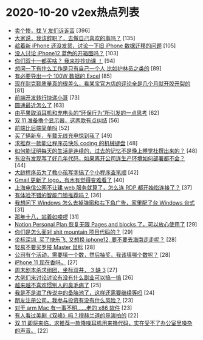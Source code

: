 # 2020-10-20 v2ex热点列表

+ [卖个惨，找 V 友们诉诉苦](https://www.v2ex.com/t/716637#reply396) [396]
+ [大家说，我该辞职了，去做自己喜欢的事吗？](https://www.v2ex.com/t/716571#reply135) [135]
+ [趁着新 iPhone 还没发货，讨论一下旧 iPhone 数据迁移的问题](https://www.v2ex.com/t/716555#reply105) [105]
+ [没人讨论 iPhone12 蓝色的开箱图吗？](https://www.v2ex.com/t/716680#reply103) [103]
+ [你们双十一都买啥？ 我来抄抄功课 ！](https://www.v2ex.com/t/716568#reply94) [94]
+ [想问一下有什么工作是只有自己一个人,比如护林员之类的](https://www.v2ex.com/t/716596#reply89) [89]
+ [有必要导出一个 100W 数据的 Excel](https://www.v2ex.com/t/716554#reply85) [85]
+ [现在耐克鞋质量真的很差么，看某宝官方店的评论全是几个月就开胶开裂的](https://www.v2ex.com/t/716626#reply81) [81]
+ [前端开发转行快递小哥](https://www.v2ex.com/t/716558#reply73) [73]
+ [圆通最近怎么了](https://www.v2ex.com/t/716604#reply63) [63]
+ [由苹果取消耳机和充电头的“环保行为”所引发的一点思考](https://www.v2ex.com/t/716672#reply62) [62]
+ [双 11 准备撸个显示器，这两款有点纠结](https://www.v2ex.com/t/716614#reply56) [56]
+ [前端比后端简单吗](https://www.v2ex.com/t/716557#reply52) [52]
+ [买了辆新车，车载无线充电惊到我了](https://www.v2ex.com/t/716569#reply49) [49]
+ [求推荐一款能让程序员快乐 coding 的机械键盘](https://www.v2ex.com/t/716560#reply48) [48]
+ [如何能证明每天的生活是连续的，过去的记忆不是晚上睡觉杜撰出来的？](https://www.v2ex.com/t/716578#reply48) [48]
+ [有没有发现写了好几年代码，如果离开公司连生产环境如何部署都不会？](https://www.v2ex.com/t/716755#reply44) [44]
+ [大龄程序员为了教小孩写字搞了个小程序查笔顺](https://www.v2ex.com/t/716683#reply42) [42]
+ [Gmail 更新了 logo，有木有觉得变难看了](https://www.v2ex.com/t/716668#reply40) [40]
+ [上海电信公网不让建 web 服务就算了，怎么连 RDP 都开始掐连接了？](https://www.v2ex.com/t/716647#reply37) [37]
+ [有体验不错的智能门锁推荐吗？](https://www.v2ex.com/t/716549#reply36) [36]
+ [我想问下 Windows 怎么去掉弹窗和右下角广告，家里配了台 Windows 台式](https://www.v2ex.com/t/716559#reply31) [31]
+ [那年十八，站着如喽啰](https://www.v2ex.com/t/716561#reply31) [31]
+ [Notion Personal Plan 恢复无限 Pages and blocks 了，可以放心使用了](https://www.v2ex.com/t/716580#reply29) [29]
+ [你们是怎么面对 shit mountain 项目代码的？](https://www.v2ex.com/t/716615#reply29) [29]
+ [坐标深圳, 买了快乐飞, 又想换 iphone12, 要不要去海南走走呢？](https://www.v2ex.com/t/716573#reply28) [28]
+ [轻易不要买罗技 Master 鼠标](https://www.v2ex.com/t/716586#reply28) [28]
+ [公司有个活动，需要填一个数，然后抽奖，我该填哪个数呢？](https://www.v2ex.com/t/716629#reply28) [28]
+ [iPhone 11 现在香吗，](https://www.v2ex.com/t/716661#reply27) [27]
+ [周末剧本杀求组团，坐标双井， 3 缺 3](https://www.v2ex.com/t/716688#reply27) [27]
+ [大佬们来讨论讨论有没有什么副业可以搞一搞](https://www.v2ex.com/t/716710#reply26) [26]
+ [越来越不喜欢惯别人的臭毛病了](https://www.v2ex.com/t/716649#reply25) [25]
+ [我是不是进了传说中的备胎池了，这样还需要继续等吗](https://www.v2ex.com/t/716552#reply24) [24]
+ [朋友注册公司，我参与投资有没有什么风险？](https://www.v2ex.com/t/716616#reply23) [23]
+ [对于 arm Mac 有一事不明……老的 x86 软件](https://www.v2ex.com/t/716660#reply23) [23]
+ [有人看过美剧《双峰》吗？穆赫兰道的导演拍的](https://www.v2ex.com/t/716575#reply22) [22]
+ [双 11 即将来临，求推荐一款降噪耳机用来撸代码，实在受不了办公室里噪杂的声音。](https://www.v2ex.com/t/716601#reply22) [22]
